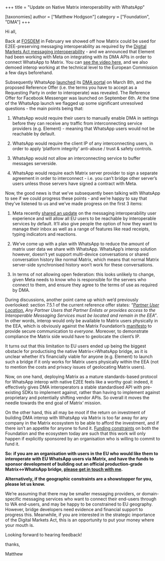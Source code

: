 +++
title = "Update on Native Matrix interoperability with WhatsApp"

[taxonomies]
author = ["Matthew Hodgson"]
category = ["Foundation", "DMA"]
+++


Hi all,

Back at [FOSDEM](https://fosdem.org/2024/schedule/event/fosdem-2024-3345-opening-up-communication-silos-with-matrix-2-0-and-the-eu-digital-markets-act/) in February we showed off how Matrix could be used for E2EE-preserving messaging interoperability as required by the [Digital Markets Act messaging interoperability](https://element.io/blog/the-eu-digital-markets-act-is-here/) - and we announced that Element had been working with Meta on integrating with its DMA APIs in order to connect WhatsApp to Matrix. You can [see the video here](https://youtu.be/s5BrVVf0B1I?t=1488), and we also demoed interop working at the technical level to the European Commission a few days beforehand.

Subsequently WhatsApp [launched](https://engineering.fb.com/2024/03/06/security/whatsapp-messenger-messaging-interoperability-eu/) its [DMA portal](https://developers.facebook.com/m/messaging-interoperability/) on March 8th, and the proposed Reference Offer (i.e. the terms you have to accept as a Requesting Party in order to interoperate) was revealed. The Reference Offer for Facebook Messenger was launched on September 6th.  At the time of the WhatsApp launch we flagged up some significant unresolved questions - the main points being that:

1. WhatsApp would require their users to manually enable DMA in settings before they can receive any traffic from interconnecting service providers (e.g. Element) - meaning that WhatsApp users would not be reachable by default.

2. WhatsApp would require the client IP of any interconnecting users, in order to apply ‘platform integrity’ anti-abuse / trust & safety controls.

3. WhatsApp would not allow an interconnecting service to buffer messages serverside.

4. WhatsApp would require each Matrix server provider to sign a separate agreement in order to interconnect - i.e. you can’t bridge other server’s users unless those servers have signed a contract with Meta.

<!-- more -->

Now, the good news is that we’ve subsequently been talking with WhatsApp to see if we could progress these points - and we’re happy to say that they’ve listened to us and we’ve made progress on the first 3 items:


1. Meta recently [shared an update](https://about.fb.com/news/2024/09/an-update-on-how-were-building-safe-and-secure-third-party-chats-for-users-in-europe/) on the messaging interoperability user experience and will allow all EU users to be reachable by interoperable services by default. It’ll also give people the option of how they want to manage their inbox as well as a range of features like read receipts, typing indicators and reactions.

2. We’ve come up with a plan with WhatsApp to reduce the amount of matrix user data we share with WhatsApp. WhatsApp’s interop solution however, doesn’t yet support multi-device conversations or shared conversation history like normal Matrix, which means that normal Matrix server-side synchronised history won’t work for these conversations.

3. In terms of not allowing open federation: this looks unlikely to change, given Meta needs to know who is responsible for the servers who connect to them, and ensure they agree to the terms of use as required by DMA.

During discussions, another point came up which we’d previously overlooked: section 7.5.1 of the current reference offer states: _“<span style="text-decoration:underline;">Partner User Location.</span> Any Partner Users that Partner Enlists or provides access to the Interoperable Messaging Services must be located and remain in the EEA”_.   In other words, interop would only be available to Matrix users physically in the EEA, which is obviously against the Matrix Foundation’s [manifesto](https://matrix.org/about) to provide secure communication to _everyone_.  Moreover, to demonstrate compliance the Matrix side would have to geolocate the client’s IP.

It turns out that this limitation to EU users ended up being the biggest obstacle for productising the native Matrix&lt;>WhatsApp bridge, as it is unclear whether it’s financially viable for anyone (e.g. Element) to launch such a bridge if it only works for Matrix users physically within the EEA (not to mention the costs and privacy issues of geolocating Matrix users).

Now, on one hand, deploying Matrix as a mature standards-based protocol for WhatsApp interop with native E2EE feels like a worthy goal: indeed, it effectively gives DMA interoperators a stable standardised API with pre-existing SDKs to implement against, rather than having to implement against proprietary and potentially shifting vendor APIs. So overall it moves the needle towards the end goal of Matrix’ mission.

On the other hand, this all may be moot if the return on investment of building DMA interop with WhatsApp via Matrix is too far away for any company in the Matrix ecosystem to be able to afford the investment, and if there isn’t an appetite for anyone to fund it. [Funding constraints](https://matrix.org/blog/2023/12/25/the-matrix-holiday-update-2023/#in-other-news) on both the Foundation and the ecosystem today are such that this work will only happen if explicitly sponsored by an organisation who is willing to commit to fund it.

**So:** **if you are an organisation with users in the EU who would like them to interoperate with EU WhatsApp users via Matrix, and have the funds to sponsor development of building out an official production-grade Matrix&lt;->WhatsApp bridge, [please get in touch with me](https://matrix.to/#/@matthew:matrix.org).**

**Alternatively, if the geographic constraints are a showstopper for you, please let us know.**

We’re assuming that there may be smaller messaging providers, or domain-specific messaging services who want to connect their end-users through to WA end-users, and may be happy to be constrained to EU geography.  However, bridge developers need evidence and financial support to progress this. Meanwhile, if you are interested in the strategic importance of the Digital Markets Act, this is an opportunity to put your money where your mouth is.

Looking forward to hearing feedback!

thanks,

Matthew
